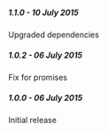 ##### 1.1.0 - 10 July 2015

Upgraded dependencies

##### 1.0.2 - 06 July 2015

Fix for promises

##### 1.0.0 - 06 July 2015

Initial release
